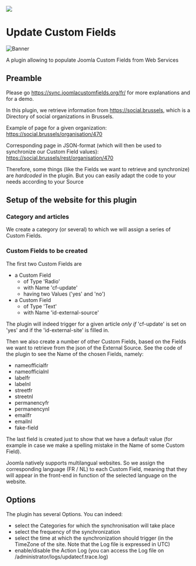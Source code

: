 ![](https://img.shields.io/static/v1?label=Joomla&message=3.X&style=flat&logo=joomla&logoColor=orange&color=blue)

# Update Custom Fields

![Banner](./banner.svg)

A plugin allowing to populate Joomla Custom Fields from Web Services

## Preamble

Please go <https://sync.joomlacustomfields.org/fr/> for more explanations and for a demo.

In this plugin, we retrieve information from <https://social.brussels>, which is a Directory of social organizations in Brussels.

Example of page for a given organization: <https://social.brussels/organisation/470>

Corresponding page in JSON-format (which will then be used to synchronize our Custom Field values): <https://social.brussels/rest/organisation/470>

Therefore, some things (like the Fields we want to retrieve and synchronize) are _hardcoded_ in the plugin.
But you can easily adapt the code to your needs according to your Source

## Setup of the website for this plugin

### Category and articles

We create a category (or several) to which we will assign a series of Custom Fields.

### Custom Fields to be created

The first two Custom Fields are
- a Custom Field 
  - of Type 'Radio'
  - with Name 'cf-update'
  - having two Values ('yes' and 'no')
- a Custom Field
  - of Type 'Text'
  - with Name 'id-external-source'

The plugin will indeed trigger for a given article _only if_ 'cf-update' is set on 'yes' and if the 'id-external-site' is filled in.

Then we also create a number of other Custom Fields, based on the Fields we want to retrieve from the json of the External Source.
See the code of the plugin to see the Name of the chosen Fields, namely:
- nameofficialfr
- nameofficialnl
- labelfr
- labelnl
- streetfr
- streetnl
- permanencyfr
- permanencynl
- emailfr
- emailnl
- fake-field

The last field is created just to show that we have a default value (for example in case we make a spelling mistake in the Name of some Custom Field).

Joomla natively supports multilangual websites. So we assign the corresponding language (FR / NL) to each Custom Field, meaning that they will appear in the front-end in function of the selected language on the website.

## Options

The plugin has several Options. You can indeed:
- select the Categories for which the synchronisation will take place
- select the frequency of the synchronization
- select the time at which the synchronization should trigger (in the TimeZone of the site. Note that the Log file is expressed in UTC)
- enable/disable the Action Log (you can access the Log file on /administrator/logs/updatecf.trace.log)
